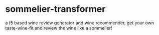 # sommelier-transformer
a t5 based wine review generator and wine recommender, get your own taste-wine-fit and  review the wine like a sommelier!
